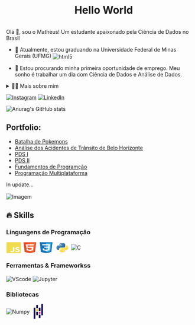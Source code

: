 <!--título-->
<div id="user-content-toc">
  <ul align="center">
    <summary><h1 style="display: inline-block">Hello World</h1></summary>
</div>

<!-- Presentation -->
<p>
  Olá 👋, sou o Matheus! Um estudante apaixonado pela Ciência de Dados no Brasil
  
  - 🌱 Atualmente, estou graduando na Universidade Federal de Minas Gerais (UFMG) <img align="center" alt="html5" src="https://upload.wikimedia.org/wikipedia/commons/b/b5/Logo_UFMG.jpg" width="50" />

  - 🔭 Estou procurando minha primeira oportunidade de emprego. Meu sonho é trabalhar um dia com Ciência de Dados e Análise de Dados.
</p>

<!-- Dropdown -->
<details>
  <summary>👨‍💻 Mais sobre mim</summary>

  - 💬 Tenho 19 anos, atualmente moro no Brasil. Tenho fluência intermediária em inglês e tenho experiência com SQL, Python, Análise de Dados e Visualização de Dados.

  - ⚡ Meus hobbies favoritos são estudar dados, compilar gráficos, analisar estudos e pesquisas científicas, ler livros históricos, políticos, econômicos e religiosos, e assistir a bons filmes - especialmente franquias clássicas e consagradas. E, claro, nunca nego a oportunidade de me reunir e socializar com meus amigos próximos!
  - Na minha opinião, quanto mais conhecimento adquirimos, mais eficiente a Ciência de Dados é como uma ferramenta que nos fornece uma compreensão ampla do mundo em que vivemos. Dados, quando bem usados, têm o poder fantástico de contar a verdadeira história por trás do universo, da sociedade humana e de nós mesmos, como indivíduos.
</details>

<!-- Links -->
[![Instagram](https://img.shields.io/badge/Instagram-E4405F?style=for-the-badge&logo=instagram&logoColor=white)](https://www.instagram.com/matheussoares77_/)
[![LinkedIn](https://img.shields.io/badge/LinkedIn-0077B5?style=for-the-badge&logo=linkedin&logoColor=white)](https://www.linkedin.com/in/matheus-soares-7b89a4233/)

<!-- GithubStats -->
![Anurag's GitHub stats](https://github-readme-stats.vercel.app/api?username=Doctor-Math&show_icons=true&theme=nord)

<!-- Portfolio -->
## Portfolio:
- [Batalha de Pokemons](https://github.com/Doctor-Math/Batalha-de-Pokemons)
- [Análise dos Acidentes de Trânsito de Belo Horizonte](https://github.com/Doctor-Math/Analise-dos-Acidentes-de-Transito-de-Belo-Horizonte)
- [PDS I](https://github.com/Doctor-Math/PDS-I)
- [PDS II](https://github.com/Doctor-Math/PDS-II)
- [Fundamentos de Programção](https://github.com/Doctor-Math/Fundamentos-de-Programacao)
- [Programação Multiplataforma](https://github.com/Doctor-Math/Programacao-Multiplataforma)
  
In update...

<!-- GIF -->
<p align="left">
  <img align="center" src="https://github.com/Doctor-Math/Doctor-Math/blob/DoctorMath/tokyonight.gif?raw=true" alt="Imagem">
</p>

## 🔥 Skills
<!-- Skills: Linguagens de Programação -->
  <div style="flex-basis: 48%;">
    <h3>Linguagens de Programação</h3>
    <img align="center" alt="Js" height="30" width="40" src="https://raw.githubusercontent.com/devicons/devicon/master/icons/javascript/javascript-plain.svg">
    <img align="center" alt="HTML" height="30" width="40" src="https://raw.githubusercontent.com/devicons/devicon/master/icons/html5/html5-original.svg">
    <img align="center" alt="CSS" height="30" width="40" src="https://raw.githubusercontent.com/devicons/devicon/master/icons/css3/css3-original.svg">
    <img align="center" alt="Python" height="30" width="40" src="https://raw.githubusercontent.com/devicons/devicon/master/icons/python/python-original.svg">
    <img align="center" alt="C" height="30" width="40" src="https://cdn.jsdelivr.net/gh/devicons/devicon/icons/c/c-original.svg">
  </div>
  
  <!-- Skills: Ferramentas & Frameworks -->
  <div style="flex-basis: 48%;">
    <h3>Ferramentas & Frameworkss</h3>
    <img align="center" alt="VScode" height="30" width="40" src="https://cdn.jsdelivr.net/gh/devicons/devicon/icons/vscode/vscode-original.svg">
    <img align="center" alt="Jupyter" height="30" width="40" src="https://cdn.jsdelivr.net/gh/devicons/devicon/icons/jupyter/jupyter-original.svg">
  </div>
  
  <!-- Skills: Bibliotecas -->
  <div style="flex-basis: 48%;">
    <h3>Bibliotecas</h3>
    <img align="center" alt="Numpy" height="30" width="40" src="https://cdn.jsdelivr.net/gh/devicons/devicon/icons/numpy/numpy-original.svg">
    <img align="center" alt="Pandas" src="https://raw.githubusercontent.com/devicons/devicon/2ae2a900d2f041da66e950e4d48052658d850630/icons/pandas/pandas-original.svg" alt="pandas" width="40" height="40"/>
  </div>
